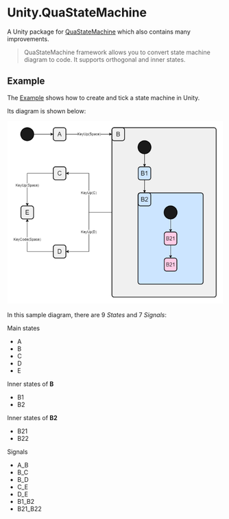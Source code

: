# Unity.QuaStateMachine

A Unity package for [QuaStateMachine](https://github.com/qua11q7/QuaStateMachine) which also contains many improvements.

> QuaStateMachine framework allows you to convert state machine diagram to code. It supports orthogonal and inner states.

## Example

The [Example](https://github.com/laicasaane/Unity.QuaStateMachine/tree/master/Example) shows how to create and tick a state machine in Unity.

Its diagram is shown below:

![ExampleMachine.png](https://raw.githubusercontent.com/laicasaane/Unity.QuaStateMachine/master/Docs/ExampleMachine.png)

In this sample diagram, there are 9 *States* and 7 *Signals*:

Main states

- A
- B
- C
- D
- E

Inner states of **B**
- B1
- B2

Inner states of **B2**
- B21
- B22

Signals

- A_B
- B_C
- B_D
- C_E
- D_E
- B1_B2
- B21_B22
